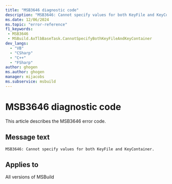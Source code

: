```yaml
---
title: "MSB3646 diagnostic code"
description: "MSB3646: Cannot specify values for both KeyFile and KeyContainer."
ms.date: 12/06/2024
ms.topic: "error-reference"
f1_keywords:
 - MSB3646
 - MSBuild.AxTlbBaseTask.CannotSpecifyBothKeyFileAndKeyContainer
dev_langs:
  - "VB"
  - "CSharp"
  - "C++"
  - "FSharp"
author: ghogen
ms.author: ghogen
manager: mijacobs
ms.subservice: msbuild
---
```


# MSB3646 diagnostic code

<!-- :::ErrorDefinitionDescription::: -->
<!-- :::editable-content name="introDescription"::: -->
This article describes the MSB3646 error code.
<!-- :::editable-content-end::: -->

## Message text

`MSB3646: Cannot specify values for both KeyFile and KeyContainer.`

<!-- :::editable-content name="postOutputDescription"::: -->
<!--
{StrBegin="MSB3646: "}
-->
<!-- :::editable-content-end::: -->
<!-- :::ErrorDefinitionDescription-end::: -->

## Applies to

All versions of MSBuild
